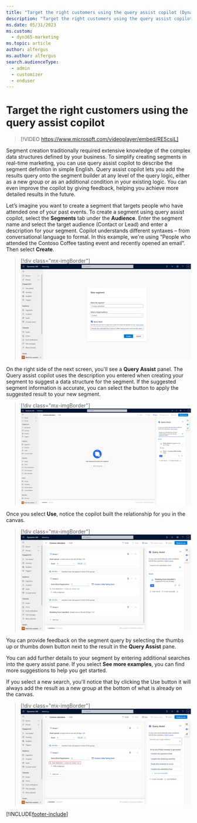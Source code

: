 ```yaml
---
title: "Target the right customers using the query assist copilot (Dynamics 365 Marketing) | Microsoft Docs"
description: "Target the right customers using the query assist copilot in the real-time marketing area of Dynamics 365 Marketing."
ms.date: 05/31/2023
ms.custom: 
  - dyn365-marketing
ms.topic: article
author: alfergus
ms.author: alfergus
search.audienceType: 
  - admin
  - customizer
  - enduser
---
```


# Target the right customers using the query assist copilot

> [!VIDEO https://www.microsoft.com/videoplayer/embed/RE5csiL]

Segment creation traditionally required extensive knowledge of the complex data structures defined by your business. To simplify creating segments in real-time marketing, you can use query assist copilot to describe the segment definition in simple English. Query assist copilot lets you add the results query onto the segment builder at any level of the query logic, either as a new group or as an additional condition in your existing logic. You can even improve the copilot by giving feedback, helping you achieve more detailed results in the future.

Let’s imagine you want to create a segment that targets people who have attended one of your past events. To create a segment using query assist copilot, select the **Segments** tab under the **Audience**. Enter the segment name and select the target audience (Contact or Lead) and enter a description for your segment. Copilot understands different syntaxes – from conversational language to formal. In this example, we're using “People who attended the Contoso Coffee tasting event and recently opened an email”. Then select **Create**.

> [!div class="mx-imgBorder"]
> ![create a new segment using copilot](media/real-time-marketing-create-a-new-segment-using-copilot.png "create a new segment using copilot")

On the right side of the next screen, you'll see a **Query Assist** panel. The Query assist copilot uses the description you entered when creating your segment to suggest a data structure for the segment. If the suggested segment information is accurate, you can select the button to apply the suggested result to your new segment.

> [!div class="mx-imgBorder"]
> ![Query assist helps in building the responses](media/real-time-marketing-add-a-suggested-result-using-query-assist.png "Query assist helps in building the responses")

Once you select **Use**, notice the copilot built the relationship for you in the canvas. 

> [!div class="mx-imgBorder"]
> ![Fill in the attributes in the canvas built by copilot](media/real-time-marketing-use-canvas-built-by-copilot.png "Fill in the attributes in the canvas built by copilot")

You can provide feedback on the segment query by selecting the thumbs up or thumbs down button next to the result in the **Query Assist** pane.

You can add further details to your segment by entering additional searches into the query assist pane. If you select **See more examples**, you can find more suggestions to help you get started. 

If you select a new search, you'll notice that by clicking the Use button it will always add the result as a new group at the bottom of what is already on the canvas. 

> [!div class="mx-imgBorder"]
> ![provide additional details](media/real-time-marketing-provide-additional-details-using-query-assist.png "provide additional details")

[!INCLUDE[footer-include](../includes/footer-banner.md)]